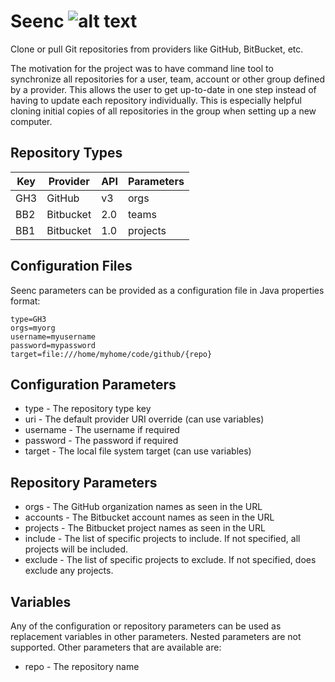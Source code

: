 [build-status]: https://travis-ci.org/avereon/seenc.svg?branch=master "Build status"

# Seenc ![alt text][build-status]

Clone or pull Git repositories from providers like GitHub, BitBucket, etc. 

The motivation for the project was to have command line tool to synchronize
all repositories for a user, team, account or other group defined by a provider. 
This allows the user to get up-to-date in one step instead of having to update 
each repository individually. This is especially helpful cloning initial copies 
of all repositories in the group when setting up a new computer.

## Repository Types

| Key | Provider  | API | Parameters |
|-----|-----------|:----|------------|
| GH3 | GitHub    | v3  | orgs       |
| BB2 | Bitbucket | 2.0 | teams      |
| BB1 | Bitbucket | 1.0 | projects   |

## Configuration Files
Seenc parameters can be provided as a configuration file in Java properties 
format:

```
type=GH3
orgs=myorg
username=myusername
password=mypassword
target=file:///home/myhome/code/github/{repo}
```

## Configuration Parameters
 * type - The repository type key
 * uri - The default provider URI override (can use variables)
 * username - The username if required
 * password - The password if required
 * target - The local file system target (can use variables)

## Repository Parameters
 * orgs - The GitHub organization names as seen in the URL
 * accounts - The Bitbucket account names as seen in the URL
 * projects - The Bitbucket project names as seen in the URL
 * include - The list of specific projects to include. If not specified, all 
 projects will be included.
 * exclude - The list of specific projects to exclude. If not specified, does 
 exclude any projects. 

## Variables
Any of the configuration or repository parameters can be used as replacement 
variables in other parameters. Nested parameters are not supported. Other
parameters that are available are:
 * repo - The repository name